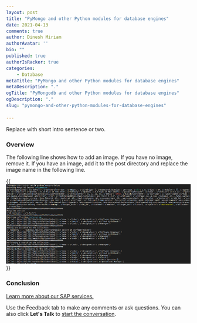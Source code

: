 ```yaml
---
layout: post
title: "PyMongo and other Python modules for database engines"
date: 2021-04-13
comments: true
author: Dinesh Miriam
authorAvatar: ''
bio: ""
published: true
authorIsRacker: true
categories:
    - Database
metaTitle: "PyMongo and other Python modules for database engines"
metaDescription: "."
ogTitle: "PyMongodb and other Python modules for database engines"
ogDescription: "."
slug: "pymongo-and-other-python-modules-for-database-engines"

---
```


Replace with short intro sentence or two.

<!--more-->

### Overview

The following line shows how to add an image.  If you have no image, remove it.
If you have an image, add it to the post directory and replace the image name in the following line.

{{<img src="Picture1.png" title="" alt="">}}

### Conclusion

<a class="cta purple" id="cta" href="https://www.rackspace.com/sap">Learn more about our SAP services.</a>

Use the Feedback tab to make any comments or ask questions. You can also click
**Let's Talk** to [start the conversation](https://www.rackspace.com/).

